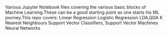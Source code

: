 Various Jupyter Notebook files covering the various basic blocks of Machine Learning.These can be a good starting point 
as one starts his ML journey.This repo covers:
Linear Regression
Logistic Regression
LDA,QDA
K Nearest Neighbours
Support Vector Classifiers, Support Vector Machines
Neural Networks

